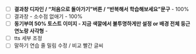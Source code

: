 - [ ]  **결과창 디자인 / “처음으로 돌아가기”버튼 / “반복해서 학습해보세요”문구** - 100%
- [ ]  결과창 - 소수점 없애기 - 100%
- [ ]  **동기부여 50% 토스트 이미지 -  지금 색깔에서 불투명하게만 설정 or 배경 전체 둥근 연노랑 사각형** - 
- [ ]  tts 세부 조정
- [ ]  말하기 연습 줄 밀림 수정 / 비교 빨간 글씨
